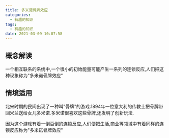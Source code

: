 ```yaml
---
title: 多米诺骨牌效应
categories:
  - 有趣的知识
tags:
  - 有趣的知识
date: 2021-03-09 10:07:58
---
```

## 概念解读

一个相互联系的系统中,一个很小的初始能量可能产生一系列的连锁反应,人们把这种现象称为"多米诺骨牌效应"

## 情境适用

北宋时期的民间出现了一种叫"骨牌"的游戏.1894年一位意大利的传教士把骨牌带回米兰送给女儿多米诺.多米诺很喜欢这些骨牌,还发明了创新玩法.

因为这个游戏有着一倒百倒的连锁反应,人们便把生活,商业等领域中有着同样的连锁反应称为"多米诺骨牌效应"
<!--more-->